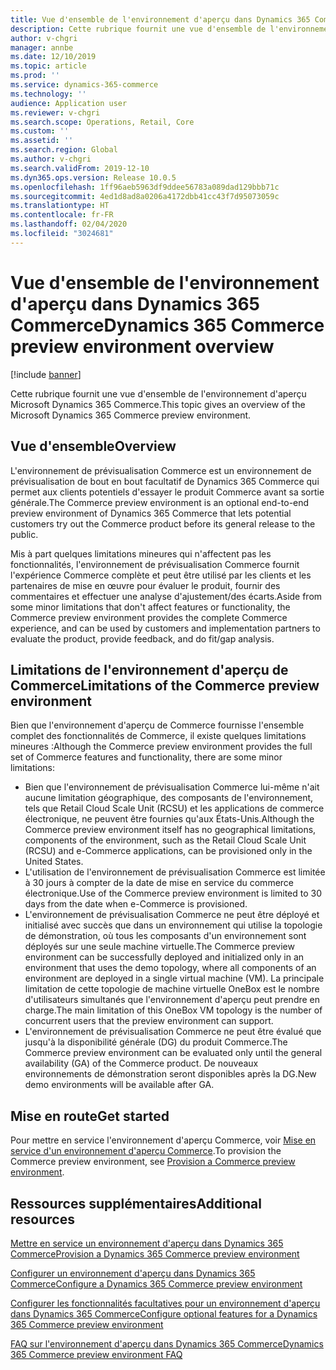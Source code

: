 ```yaml
---
title: Vue d'ensemble de l'environnement d'aperçu dans Dynamics 365 Commerce
description: Cette rubrique fournit une vue d'ensemble de l'environnement d'aperçu Microsoft Dynamics 365 Commerce.
author: v-chgri
manager: annbe
ms.date: 12/10/2019
ms.topic: article
ms.prod: ''
ms.service: dynamics-365-commerce
ms.technology: ''
audience: Application user
ms.reviewer: v-chgri
ms.search.scope: Operations, Retail, Core
ms.custom: ''
ms.assetid: ''
ms.search.region: Global
ms.author: v-chgri
ms.search.validFrom: 2019-12-10
ms.dyn365.ops.version: Release 10.0.5
ms.openlocfilehash: 1ff96aeb5963df9ddee56783a089dad129bbb71c
ms.sourcegitcommit: 4ed1d8ad8a0206a4172dbb41cc43f7d95073059c
ms.translationtype: HT
ms.contentlocale: fr-FR
ms.lasthandoff: 02/04/2020
ms.locfileid: "3024681"
---
```

# <a name="dynamics-365-commerce-preview-environment-overview"></a><span data-ttu-id="995e2-103">Vue d'ensemble de l'environnement d'aperçu dans Dynamics 365 Commerce</span><span class="sxs-lookup"><span data-stu-id="995e2-103">Dynamics 365 Commerce preview environment overview</span></span>


[!include [banner](includes/banner.md)]

<span data-ttu-id="995e2-104">Cette rubrique fournit une vue d'ensemble de l'environnement d'aperçu Microsoft Dynamics 365 Commerce.</span><span class="sxs-lookup"><span data-stu-id="995e2-104">This topic gives an overview of the Microsoft Dynamics 365 Commerce preview environment.</span></span>

## <a name="overview"></a><span data-ttu-id="995e2-105">Vue d'ensemble</span><span class="sxs-lookup"><span data-stu-id="995e2-105">Overview</span></span>

<span data-ttu-id="995e2-106">L'environnement de prévisualisation Commerce est un environnement de prévisualisation de bout en bout facultatif de Dynamics 365 Commerce qui permet aux clients potentiels d'essayer le produit Commerce avant sa sortie générale.</span><span class="sxs-lookup"><span data-stu-id="995e2-106">The Commerce preview environment is an optional end-to-end preview environment of Dynamics 365 Commerce that lets potential customers try out the Commerce product before its general release to the public.</span></span>

<span data-ttu-id="995e2-107">Mis à part quelques limitations mineures qui n'affectent pas les fonctionnalités, l'environnement de prévisualisation Commerce fournit l'expérience Commerce complète et peut être utilisé par les clients et les partenaires de mise en œuvre pour évaluer le produit, fournir des commentaires et effectuer une analyse d'ajustement/des écarts.</span><span class="sxs-lookup"><span data-stu-id="995e2-107">Aside from some minor limitations that don't affect features or functionality, the Commerce preview environment provides the complete Commerce experience, and can be used by customers and implementation partners to evaluate the product, provide feedback, and do fit/gap analysis.</span></span>

## <a name="limitations-of-the-commerce-preview-environment"></a><span data-ttu-id="995e2-108">Limitations de l'environnement d'aperçu de Commerce</span><span class="sxs-lookup"><span data-stu-id="995e2-108">Limitations of the Commerce preview environment</span></span>

<span data-ttu-id="995e2-109">Bien que l'environnement d'aperçu de Commerce fournisse l'ensemble complet des fonctionnalités de Commerce, il existe quelques limitations mineures :</span><span class="sxs-lookup"><span data-stu-id="995e2-109">Although the Commerce preview environment provides the full set of Commerce features and functionality, there are some minor limitations:</span></span>

- <span data-ttu-id="995e2-110">Bien que l'environnement de prévisualisation Commerce lui-même n'ait aucune limitation géographique, des composants de l'environnement, tels que Retail Cloud Scale Unit (RCSU) et les applications de commerce électronique, ne peuvent être fournies qu'aux États-Unis.</span><span class="sxs-lookup"><span data-stu-id="995e2-110">Although the Commerce preview environment itself has no geographical limitations, components of the environment, such as the Retail Cloud Scale Unit (RCSU) and e-Commerce applications, can be provisioned only in the United States.</span></span>
- <span data-ttu-id="995e2-111">L'utilisation de l'environnement de prévisualisation Commerce est limitée à 30 jours à compter de la date de mise en service du commerce électronique.</span><span class="sxs-lookup"><span data-stu-id="995e2-111">Use of the Commerce preview environment is limited to 30 days from the date when e-Commerce is provisioned.</span></span>
- <span data-ttu-id="995e2-112">L'environnement de prévisualisation Commerce ne peut être déployé et initialisé avec succès que dans un environnement qui utilise la topologie de démonstration, où tous les composants d'un environnement sont déployés sur une seule machine virtuelle.</span><span class="sxs-lookup"><span data-stu-id="995e2-112">The Commerce preview environment can be successfully deployed and initialized only in an environment that uses the demo topology, where all components of an environment are deployed in a single virtual machine (VM).</span></span> <span data-ttu-id="995e2-113">La principale limitation de cette topologie de machine virtuelle OneBox est le nombre d'utilisateurs simultanés que l'environnement d'aperçu peut prendre en charge.</span><span class="sxs-lookup"><span data-stu-id="995e2-113">The main limitation of this OneBox VM topology is the number of concurrent users that the preview environment can support.</span></span>
- <span data-ttu-id="995e2-114">L'environnement de prévisualisation Commerce ne peut être évalué que jusqu'à la disponibilité générale (DG) du produit Commerce.</span><span class="sxs-lookup"><span data-stu-id="995e2-114">The Commerce preview environment can be evaluated only until the general availability (GA) of the Commerce product.</span></span> <span data-ttu-id="995e2-115">De nouveaux environnements de démonstration seront disponibles après la DG.</span><span class="sxs-lookup"><span data-stu-id="995e2-115">New demo environments will be available after GA.</span></span>

## <a name="get-started"></a><span data-ttu-id="995e2-116">Mise en route</span><span class="sxs-lookup"><span data-stu-id="995e2-116">Get started</span></span>

<span data-ttu-id="995e2-117">Pour mettre en service l'environnement d'aperçu Commerce, voir [Mise en service d'un environnement d'aperçu Commerce](provisioning-guide.md).</span><span class="sxs-lookup"><span data-stu-id="995e2-117">To provision the Commerce preview environment, see [Provision a Commerce preview environment](provisioning-guide.md).</span></span>

## <a name="additional-resources"></a><span data-ttu-id="995e2-118">Ressources supplémentaires</span><span class="sxs-lookup"><span data-stu-id="995e2-118">Additional resources</span></span>

[<span data-ttu-id="995e2-119">Mettre en service un environnement d'aperçu dans Dynamics 365 Commerce</span><span class="sxs-lookup"><span data-stu-id="995e2-119">Provision a Dynamics 365 Commerce preview environment</span></span>](provisioning-guide.md)

[<span data-ttu-id="995e2-120">Configurer un environnement d'aperçu dans Dynamics 365 Commerce</span><span class="sxs-lookup"><span data-stu-id="995e2-120">Configure a Dynamics 365 Commerce preview environment</span></span>](cpe-post-provisioning.md)

[<span data-ttu-id="995e2-121">Configurer les fonctionnalités facultatives pour un environnement d'aperçu dans Dynamics 365 Commerce</span><span class="sxs-lookup"><span data-stu-id="995e2-121">Configure optional features for a Dynamics 365 Commerce preview environment</span></span>](cpe-optional-features.md)

[<span data-ttu-id="995e2-122">FAQ sur l'environnement d'aperçu dans Dynamics 365 Commerce</span><span class="sxs-lookup"><span data-stu-id="995e2-122">Dynamics 365 Commerce preview environment FAQ</span></span>](cpe-faq.md)
